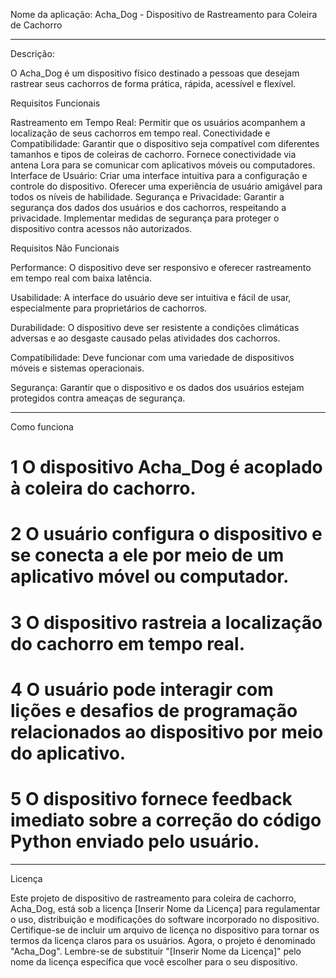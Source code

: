 Nome da aplicação: Acha_Dog - Dispositivo de Rastreamento para Coleira de Cachorro
__________________________________________________________________________________

Descrição:

O Acha_Dog é um dispositivo físico destinado a pessoas que desejam rastrear seus cachorros de forma prática, rápida, acessível e flexível.

Requisitos Funcionais

Rastreamento em Tempo Real:
Permitir que os usuários acompanhem a localização de seus cachorros em tempo real.
Conectividade e Compatibilidade:
Garantir que o dispositivo seja compatível com diferentes tamanhos e tipos de coleiras de cachorro.
Fornece conectividade via antena Lora para se comunicar com aplicativos móveis ou computadores.
Interface de Usuário:
Criar uma interface intuitiva para a configuração e controle do dispositivo.
Oferecer uma experiência de usuário amigável para todos os níveis de habilidade.
Segurança e Privacidade:
Garantir a segurança dos dados dos usuários e dos cachorros, respeitando a privacidade.
Implementar medidas de segurança para proteger o dispositivo contra acessos não autorizados.

Requisitos Não Funcionais

Performance:
O dispositivo deve ser responsivo e oferecer rastreamento em tempo real com baixa latência.

Usabilidade:
A interface do usuário deve ser intuitiva e fácil de usar, especialmente para proprietários de cachorros.

Durabilidade:
O dispositivo deve ser resistente a condições climáticas adversas e ao desgaste causado pelas atividades dos cachorros.

Compatibilidade:
Deve funcionar com uma variedade de dispositivos móveis e sistemas operacionais.

Segurança:
Garantir que o dispositivo e os dados dos usuários estejam protegidos contra ameaças de segurança.

__________________________________________________________________________________

Como funciona

# 1 O dispositivo Acha_Dog é acoplado à coleira do cachorro.
# 2 O usuário configura o dispositivo e se conecta a ele por meio de um aplicativo móvel ou computador.
# 3 O dispositivo rastreia a localização do cachorro em tempo real.
# 4 O usuário pode interagir com lições e desafios de programação relacionados ao dispositivo por meio do aplicativo.
# 5 O dispositivo fornece feedback imediato sobre a correção do código Python enviado pelo usuário.
__________________________________________________________________________________
Licença

Este projeto de dispositivo de rastreamento para coleira de cachorro, Acha_Dog, está sob a licença [Inserir Nome da Licença] para regulamentar o uso, distribuição e modificações do software incorporado no dispositivo. Certifique-se de incluir um arquivo de licença no dispositivo para tornar os termos da licença claros para os usuários. Agora, o projeto é denominado "Acha_Dog". Lembre-se de substituir "[Inserir Nome da Licença]" pelo nome da licença específica que você escolher para o seu dispositivo.
